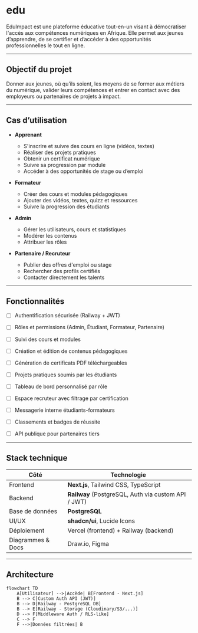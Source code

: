 # edu
EduImpact est une plateforme éducative tout-en-un visant à démocratiser l'accès aux compétences numériques en Afrique. Elle permet aux jeunes d’apprendre, de se certifier et d’accéder à des opportunités professionnelles le tout en ligne.

---

## Objectif du projet

Donner aux jeunes, où qu’ils soient, les moyens de se former aux métiers du numérique, valider leurs compétences et entrer en contact avec des employeurs ou partenaires de projets à impact.

---

## Cas d’utilisation

- **Apprenant**
  - S'inscrire et suivre des cours en ligne (vidéos, textes)
  - Réaliser des projets pratiques
  - Obtenir un certificat numérique
  - Suivre sa progression par module
  - Accéder à des opportunités de stage ou d’emploi

- **Formateur**
  - Créer des cours et modules pédagogiques
  - Ajouter des vidéos, textes, quizz et ressources
  - Suivre la progression des étudiants

- **Admin**
  - Gérer les utilisateurs, cours et statistiques
  - Modérer les contenus
  - Attribuer les rôles

- **Partenaire / Recruteur**
  - Publier des offres d'emploi ou stage
  - Rechercher des profils certifiés
  - Contacter directement les talents

---
## Fonctionnalités

- [ ] Authentification sécurisée (Railway + JWT)
- [ ] Rôles et permissions (Admin, Étudiant, Formateur, Partenaire)
- [ ] Suivi des cours et modules
- [ ] Création et édition de contenus pédagogiques
- [ ] Génération de certificats PDF téléchargeables
- [ ] Projets pratiques soumis par les étudiants
- [ ] Tableau de bord personnalisé par rôle
- [ ] Espace recruteur avec filtrage par certification
- [ ] Messagerie interne étudiants-formateurs
- [ ] Classements et badges de réussite
- [ ] API publique pour partenaires tiers


---

## Stack technique

| Côté | Technologie |
|------|-------------|
| Frontend | **Next.js**, Tailwind CSS, TypeScript |
| Backend | **Railway** (PostgreSQL, Auth via custom API / JWT) |
| Base de données | **PostgreSQL** |
| UI/UX | **shadcn/ui**, Lucide Icons |
| Déploiement | Vercel (frontend) + Railway (backend) |
| Diagrammes & Docs | Draw.io, Figma |

---

## Architecture

```mermaid
flowchart TD
    A[Utilisateur] -->|Accède| B[Frontend - Next.js]
    B --> C[Custom Auth API (JWT)]
    B --> D[Railway - PostgreSQL DB]
    B --> E[Railway - Storage (Cloudinary/S3/...)]
    D --> F[Middleware Auth / RLS-like]
    C --> F
    F -->|Données filtrées| B
